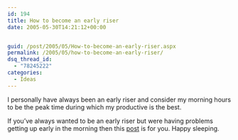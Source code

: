 ```yaml
---
id: 194
title: How to become an early riser
date: 2005-05-30T14:21:12+00:00


guid: /post/2005/05/How-to-become-an-early-riser.aspx
permalink: /2005/05/how-to-become-an-early-riser/
dsq_thread_id:
  - "78245222"
categories:
  - Ideas
---
```

<p>I personally have always been an early riser and consider my morning hours to be the peak time during which my productive is the best. </p>
<p>If you&rsquo;ve always wanted to be an early riser but were having problems getting up early in the morning then this <a href="http://www.stevepavlina.com/blog/2005/05/how-to-become-an-early-riser/">post</a> is for you. Happy sleeping.</p>